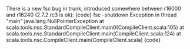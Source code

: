 There is a new fsc bug in trunk, introduced somewhere between r16000 and r16240 (2.7.2.rc3 is ok):
{code}
fsc -shutdown
Exception in thread "main" java.lang.NullPointerException
	at scala.tools.nsc.StandardCompileClient.main0(CompileClient.scala:105)
	at scala.tools.nsc.StandardCompileClient.main(CompileClient.scala:124)
	at scala.tools.nsc.CompileClient.main(CompileClient.scala)
{code}
